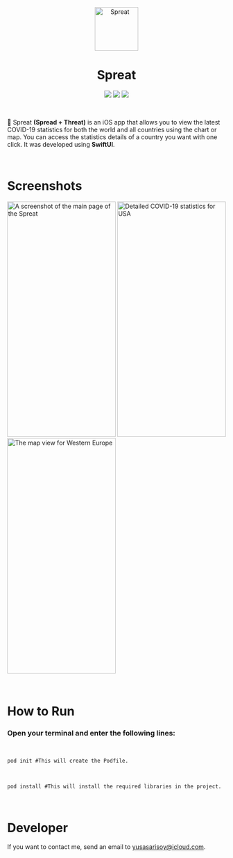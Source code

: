 <div align="center">
  <img width="100" height="100" alt="Spreat" src="https://i.ibb.co/GxkJqLJ/virus.png">
  </br>
  <h1><b>Spreat</b></h1>
</div>

<div align="center">

![](https://img.shields.io/badge/OS-iOS-informational?style=flat&logo=iOS&logoColor=white&color=2bbc8a) ![](https://img.shields.io/badge/Editor-Xcode-informational?style=flat&logo=Xcode&logoColor=white&color=2bbc8a) ![](https://img.shields.io/badge/Code-Swift-informational?style=flat&logo=Swift&logoColor=white&color=2bbc8a)

</div>

</br>

🦠 Spreat **(Spread + Threat)** is an iOS app that allows you to view the latest COVID-19 statistics for both the world and all countries using the chart or map. You can access the statistics details of a country you want with one click. It was developed using **SwiftUI**.

</br>

# Screenshots

<a href="https://ibb.co/D7t9Wsy"><img src="https://i.ibb.co/pjb0F2m/Simulator-Screen-Shot-i-Phone-11-2020-10-29-at-00-14-28.png" alt="A screenshot of the main page of the Spreat" border="0" width="250" height="541"></a>
<a href="https://ibb.co/7jzf7kL"><img src="https://i.ibb.co/MPcPzn8/Simulator-Screen-Shot-i-Phone-11-2020-10-28-at-20-57-53.png" alt="Detailed COVID-19 statistics for USA" border="0" width="250" height="541"></a>
<a href="https://ibb.co/vXNsLk4"><img src="https://i.ibb.co/HtYCfk0/Simulator-Screen-Shot-i-Phone-11-2020-10-28-at-21-00-53.png" alt="The map view for Western Europe" border="0" width="250" height="541"></a>

</br>

# How to Run

### Open your terminal and enter the following lines:

</br>

``pod init #This will create the Podfile.``

</br>

``pod install #This will install the required libraries in the project.``

</br>

# <b>Developer</b>

If you want to contact me, send an email to yusasarisoy@icloud.com.
